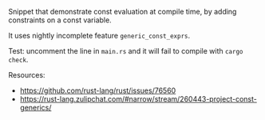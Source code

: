 Snippet that demonstrate const evaluation at compile time, by adding constraints on a const variable.

It uses nightly incomplete feature `generic_const_exprs`.

Test: uncomment the line in `main.rs` and it will fail to compile with `cargo check`.

Resources:
- https://github.com/rust-lang/rust/issues/76560
- https://rust-lang.zulipchat.com/#narrow/stream/260443-project-const-generics/
